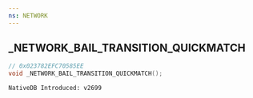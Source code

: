 ```yaml
---
ns: NETWORK 
---
```


## _NETWORK_BAIL_TRANSITION_QUICKMATCH

```c
// 0x023782EFC70585EE 
void _NETWORK_BAIL_TRANSITION_QUICKMATCH();
```

```
NativeDB Introduced: v2699
```

